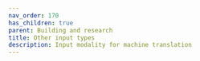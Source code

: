 ```yaml
---
nav_order: 170
has_children: true
parent: Building and research
title: Other input types
description: Input modality for machine translation
---
```


